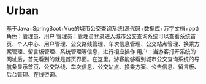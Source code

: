 # Urban
基于Java+SpringBoot+Vue的城市公交查询系统(源代码+数据库+万字文档+ppt)角色：管理员、用户  管理员：管理员登录进入城市公交查询系统可以查看系统首页、个人中心、用户管理、公交路线管理、车次信息管理、公交站点管理、换乘方案管理、留言板管理、系统管理等信息，进行相应操作  用户：当游客打开系统的网址后，首先看到的就是首页界面。在这里，游客能够看到城市公交查询系统的导航条显示首页、公交路线、车次信息、公交站点、换乘方案、公告信息、留言板、后台管理、在线咨询。
